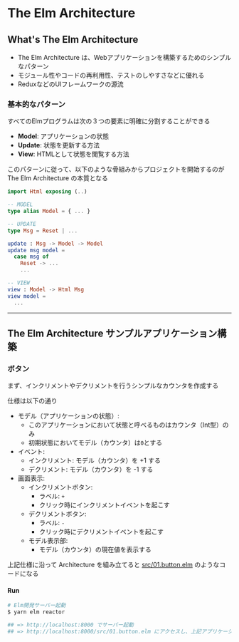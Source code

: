 # The Elm Architecture

## What's The Elm Architecture

- The Elm Architecture は、Webアプリケーションを構築するためのシンプルなパターン
- モジュール性やコードの再利用性、テストのしやすさなどに優れる
- ReduxなどのUIフレームワークの源流

### 基本的なパターン
すべてのElmプログラムは次の３つの要素に明確に分割することができる

- **Model**: アプリケーションの状態
- **Update**: 状態を更新する方法
- **View**: HTMLとして状態を閲覧する方法

このパターンに従って、以下のような骨組みからプロジェクトを開始するのが The Elm Architecture の本質となる

```elm
import Html exposing (..)

-- MODEL
type alias Model = { ... }

-- UPDATE
type Msg = Reset | ...

update : Msg -> Model -> Model
update msg model =
  case msg of
    Reset -> ...
    ...

-- VIEW
view : Model -> Html Msg
view model =
  ...
```

***

## The Elm Architecture サンプルアプリケーション構築

### ボタン
まず、インクリメントやデクリメントを行うシンプルなカウンタを作成する

仕様は以下の通り

- モデル（アプリケーションの状態）:
    - このアプリケーションにおいて状態と呼べるものはカウンタ（Int型）のみ
    - 初期状態においてモデル（カウンタ）は`0`とする
- イベント:
    - インクリメント: モデル（カウンタ）を +1 する
    - デクリメント: モデル（カウンタ）を -1 する
- 画面表示:
    - インクリメントボタン:
        - ラベル: `+`
        - クリック時にインクリメントイベントを起こす
    - デクリメントボタン:
        - ラベル: `-`
        - クリック時にデクリメントイベントを起こす
    - モデル表示部:
        - モデル（カウンタ）の現在値を表示する

上記仕様に沿って Architecture を組み立てると [src/01.button.elm](./src/01.button.elm) のようなコードになる

#### Run
```bash
# Elm開発サーバー起動
$ yarn elm reactor

## => http://localhost:8000 でサーバー起動
## => http://localhost:8000/src/01.button.elm にアクセスし、上記アプリケーションの動作確認を行う
```